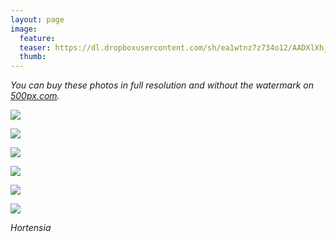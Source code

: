 ```yaml
---
layout: page
image:
  feature:
  teaser: https://dl.dropboxusercontent.com/sh/ea1wtnz7z734o12/AADXlXh_PGsAf9lPZwvH2xY6a/luontokuvat/syksy/4/DS46646-245px.jpg
  thumb:
---
```


*You can buy these photos in full resolution and without the watermark on [500px.com](https://500px.com/minimuutticom/galleries/flowers).*

[![](https://dl.dropboxusercontent.com/sh/ea1wtnz7z734o12/AACbCMEUBtq8doVdfog_neKfa/luontokuvat/syksy/4/DS46629-800px.jpg)](https://dl.dropboxusercontent.com/sh/ea1wtnz7z734o12/AACe3X9qgROynvaePcApzJuOa/luontokuvat/syksy/4/DS46629.jpg)

[![](https://dl.dropboxusercontent.com/sh/ea1wtnz7z734o12/AAB9mLkmp8o7korXnQlWOJ46a/luontokuvat/syksy/4/DS46653-800px.jpg)](https://dl.dropboxusercontent.com/sh/ea1wtnz7z734o12/AADgOWewxiduwb1mdLM8Uks1a/luontokuvat/syksy/4/DS46653.jpg)

[![](https://dl.dropboxusercontent.com/sh/ea1wtnz7z734o12/AAAHLAYw7DDFkE7IbyLHPqoUa/luontokuvat/syksy/4/DS46656-800px.jpg)](https://dl.dropboxusercontent.com/sh/ea1wtnz7z734o12/AAADi4ZRRb8kITmdt1_4D665a/luontokuvat/syksy/4/DS46656.jpg)

[![](https://dl.dropboxusercontent.com/sh/ea1wtnz7z734o12/AADI7fd13R7pXIN_97jtdG8pa/luontokuvat/syksy/4/DS46646-800px.jpg)](https://dl.dropboxusercontent.com/sh/ea1wtnz7z734o12/AAAxu86-QwU4kyZTJgCvzd_ua/luontokuvat/syksy/4/DS46646.jpg)

[![](https://dl.dropboxusercontent.com/sh/ea1wtnz7z734o12/AAB3oHyuVGnshsBAnJQz2j95a/luontokuvat/syksy/4/DS46647-800px.jpg)](https://dl.dropboxusercontent.com/sh/ea1wtnz7z734o12/AAAj5RGkCy4FiFoEupuqi7RBa/luontokuvat/syksy/4/DS46647.jpg)

[![](https://dl.dropboxusercontent.com/sh/ea1wtnz7z734o12/AADOTz2Rdlb_YjuyzP_XveCza/luontokuvat/syksy/4/DS46644-800px.jpg)](https://dl.dropboxusercontent.com/sh/ea1wtnz7z734o12/AABU6CA5oO3vxHdzy48Vd1oUa/luontokuvat/syksy/4/DS46644.jpg)

*Hortensia*
